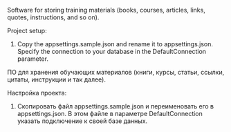 Software for storing training materials (books, courses, articles, links, quotes, instructions, and so on).

Project setup:
1. Copy the appsettings.sample.json and rename it to appsettings.json. Specify the connection to your database in the DefaultConnection parameter.


ПО для хранения обучающих материалов (книги, курсы, статьи, ссылки, цитаты, инструкции и так далее).

Настройка проекта:
1. Скопировать файл appsettings.sample.json и переименовать его в appsettings.json. В этом файле в параметре DefaultConnection указать подключение к своей базе данных.
